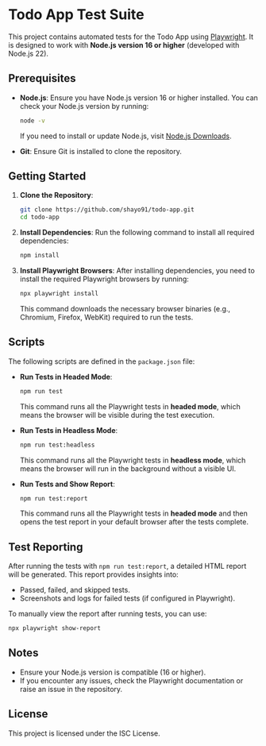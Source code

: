 # Todo App Test Suite

This project contains automated tests for the Todo App using [Playwright](https://playwright.dev/). It is designed to work with **Node.js version 16 or higher** (developed with Node.js 22).

## Prerequisites

- **Node.js**: Ensure you have Node.js version 16 or higher installed. You can check your Node.js version by running:
  ```bash
  node -v
  ```
  If you need to install or update Node.js, visit [Node.js Downloads](https://nodejs.org/).

- **Git**: Ensure Git is installed to clone the repository.

## Getting Started

1. **Clone the Repository**:
   ```bash
   git clone https://github.com/shayo91/todo-app.git
   cd todo-app
   ```

2. **Install Dependencies**:
   Run the following command to install all required dependencies:
   ```bash
   npm install
   ```

3. **Install Playwright Browsers**:
   After installing dependencies, you need to install the required Playwright browsers by running:
   ```bash
   npx playwright install
   ```
   This command downloads the necessary browser binaries (e.g., Chromium, Firefox, WebKit) required to run the tests.

## Scripts

The following scripts are defined in the `package.json` file:

- **Run Tests in Headed Mode**:
  ```bash
  npm run test
  ```
  This command runs all the Playwright tests in **headed mode**, which means the browser will be visible during the test execution.

- **Run Tests in Headless Mode**:
  ```bash
  npm run test:headless
  ```
  This command runs all the Playwright tests in **headless mode**, which means the browser will run in the background without a visible UI.

- **Run Tests and Show Report**:
  ```bash
  npm run test:report
  ```
  This command runs all the Playwright tests in **headed mode** and then opens the test report in your default browser after the tests complete.

## Test Reporting

After running the tests with `npm run test:report`, a detailed HTML report will be generated. This report provides insights into:
- Passed, failed, and skipped tests.
- Screenshots and logs for failed tests (if configured in Playwright).

To manually view the report after running tests, you can use:
```bash
npx playwright show-report
```

## Notes

- Ensure your Node.js version is compatible (16 or higher).
- If you encounter any issues, check the Playwright documentation or raise an issue in the repository.

## License

This project is licensed under the ISC License.